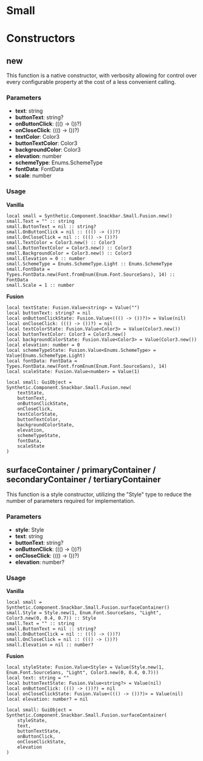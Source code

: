 # Small


# Constructors


## new
This function is a native constructor, with verbosity allowing for control over every configurable property at the cost of a less convenient calling.

### Parameters
- **text**: string
- **buttonText**: string?
- **onButtonClick**: ((() -> ())?)
- **onCloseClick**: ((() -> ())?)
- **textColor**: Color3
- **buttonTextColor**: Color3
- **backgroundColor**: Color3
- **elevation**: number
- **schemeType**: Enums.SchemeType
- **fontData**: FontData
- **scale**: number


### Usage

**Vanilla**
```luau
local small = Synthetic.Component.Snackbar.Small.Fusion.new()
small.Text = "" :: string
small.ButtonText = nil :: string?
small.OnButtonClick = nil :: ((() -> ())?)
small.OnCloseClick = nil :: ((() -> ())?)
small.TextColor = Color3.new() :: Color3
small.ButtonTextColor = Color3.new() :: Color3
small.BackgroundColor = Color3.new() :: Color3
small.Elevation = 0 :: number
small.SchemeType = Enums.SchemeType.Light :: Enums.SchemeType
small.FontData = Types.FontData.new(Font.fromEnum(Enum.Font.SourceSans), 14) :: FontData
small.Scale = 1 :: number
```

**Fusion**
```luau
local textState: Fusion.Value<string> = Value("")
local buttonText: string? = nil
local onButtonClickState: Fusion.Value<((() -> ())?)> = Value(nil)
local onCloseClick: ((() -> ())?) = nil
local textColorState: Fusion.Value<Color3> = Value(Color3.new())
local buttonTextColor: Color3 = Color3.new()
local backgroundColorState: Fusion.Value<Color3> = Value(Color3.new())
local elevation: number = 0
local schemeTypeState: Fusion.Value<Enums.SchemeType> = Value(Enums.SchemeType.Light)
local fontData: FontData = Types.FontData.new(Font.fromEnum(Enum.Font.SourceSans), 14)
local scaleState: Fusion.Value<number> = Value(1)

local small: GuiObject = Synthetic.Component.Snackbar.Small.Fusion.new(
	textState,
	buttonText,
	onButtonClickState,
	onCloseClick,
	textColorState,
	buttonTextColor,
	backgroundColorState,
	elevation,
	schemeTypeState,
	fontData,
	scaleState
)
```
## surfaceContainer / primaryContainer / secondaryContainer / tertiaryContainer
This function is a style constructor, utilizing the "Style" type to reduce the number of parameters required for implementation.

### Parameters
- **style**: Style
- **text**: string
- **buttonText**: string?
- **onButtonClick**: ((() -> ())?)
- **onCloseClick**: ((() -> ())?)
- **elevation**: number?


### Usage

**Vanilla**
```luau
local small = Synthetic.Component.Snackbar.Small.Fusion.surfaceContainer()
small.Style = Style.new(1, Enum.Font.SourceSans, "Light", Color3.new(0, 0.4, 0.7)) :: Style
small.Text = "" :: string
small.ButtonText = nil :: string?
small.OnButtonClick = nil :: ((() -> ())?)
small.OnCloseClick = nil :: ((() -> ())?)
small.Elevation = nil :: number?
```

**Fusion**
```luau
local styleState: Fusion.Value<Style> = Value(Style.new(1, Enum.Font.SourceSans, "Light", Color3.new(0, 0.4, 0.7)))
local text: string = ""
local buttonTextState: Fusion.Value<string?> = Value(nil)
local onButtonClick: ((() -> ())?) = nil
local onCloseClickState: Fusion.Value<((() -> ())?)> = Value(nil)
local elevation: number? = nil

local small: GuiObject = Synthetic.Component.Snackbar.Small.Fusion.surfaceContainer(
	styleState,
	text,
	buttonTextState,
	onButtonClick,
	onCloseClickState,
	elevation
)
```
